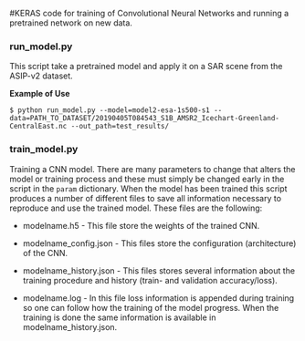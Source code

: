 #KERAS code for training of Convolutional Neural Networks and running a pretrained network on new data.


### run_model.py
This script take a pretrained model and apply it on a SAR scene from the ASIP-v2 dataset.

**Example of Use**
``` 
$ python run_model.py --model=model2-esa-1s500-s1 --data=PATH_TO_DATASET/20190405T084543_S1B_AMSR2_Icechart-Greenland-CentralEast.nc --out_path=test_results/
```

### train_model.py
Training a CNN model. There are many parameters to change that alters the model or training process and these must simply be changed early in the script in the `param` dictionary. 
When the model has been trained this script produces a number of different files to save all information necessary to reproduce and use the trained model. These files are the following:

* modelname.h5 - This file store the weights of the trained CNN.

* modelname_config.json - This files store the configuration (architecture) of the CNN.

* modelname_history.json - This files stores several information about the training procedure and history (train- and validation accuracy/loss).

* modelname.log - In this file loss information is appended during training so one can follow how the training of the model progress. When the training is done the same information is available in modelname_history.json.
